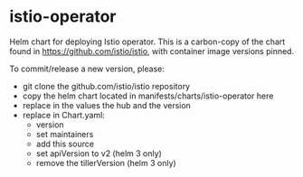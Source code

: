 # istio-operator

Helm chart for deploying Istio operator. This is a carbon-copy of the chart found in https://github.com/istio/istio, with container image versions pinned.

To commit/release a new version, please:

- git clone the github.com/istio/istio repository
- copy the helm chart located in manifests/charts/istio-operator here
- replace in the values the hub and the version
- replace in Chart.yaml:
  - version
  - set maintainers
  - add this source
  - set apiVersion to v2 (helm 3 only)
  - remove the tillerVersion (helm 3 only)
